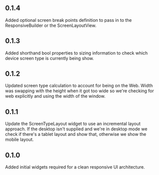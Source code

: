 ## 0.1.4

Added optional screen break points definition to pass in to the ResponsiveBuilder or the ScreenLayoutView.

## 0.1.3

Added shorthand bool properties to sizing information to check which device screen type is currently being show.

## 0.1.2

Updated screen type calculation to account for being on the Web. Width was swapping with the height when it got too wide so we're checking for web explicitly and using the width of the window.

## 0.1.1

Update the ScreenTypeLayout widget to use an incremental layout approach. If the desktop isn't supplied and we're in desktop mode we check if there's a tablet layout and show that, otherwise we show the mobile layout.

## 0.1.0

Added initial widgets required for a clean responsive UI architecture.